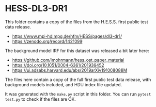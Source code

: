 # HESS-DL3-DR1

This folder contains a copy of the files from the
H.E.S.S. first public test data release.

- https://www.mpi-hd.mpg.de/hfm/HESS/pages/dl3-dr1/
- https://zenodo.org/record/1421099

The background model IRF for this dataset was released
a bit later here: 

- https://github.com/lmohrmann/hess_ost_paper_material
- https://doi.org/10.1051/0004-6361/201936452
- https://ui.adsabs.harvard.edu/abs/2019arXiv191008088M

The files here contain a copy of the full first public test
data release, with background models included, and HDU index
file updated.

It was generated with the `make.py` script in this folder.
You can run `pytest test.py` to check if the files are OK.
